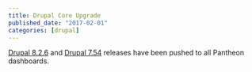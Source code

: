 ```yaml
---
title: Drupal Core Upgrade
published_date: "2017-02-01"
categories: [drupal]
---
```

[Drupal 8.2.6](https://www.drupal.org/project/drupal/releases/8.2.6) and [Drupal 7.54](https://www.drupal.org/project/drupal/releases/7.54) releases have been pushed to all Pantheon dashboards.
